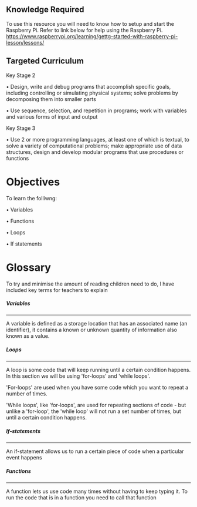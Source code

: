 ## Knowledge Required
To use this resource you will need to know how to setup and start the Raspberry Pi. Refer to link below for help using the Raspberry Pi. 
https://www.raspberrypi.org/learning/gettg-started-with-raspberry-pi-lesson/lessons/

## Targeted Curriculum
Key Stage 2

•   Design, write and debug programs that accomplish specific goals, including controlling or simulating physical systems; solve problems by decomposing them into smaller parts

•   Use sequence, selection, and repetition in programs; work with variables and various forms of input and output

Key Stage 3

•	Use 2 or more programming languages, at least one of which is textual, to solve a variety of computational problems; make appropriate use of data structures, design and develop modular programs that use procedures or functions

# Objectives
To learn the folliwng:

•	Variables

•	Functions

•	Loops

•	If statements

# Glossary

To try and minimise the amount of reading children need to do, I have included key terms for teachers to explain

##### Variables

----

A variable is defined as a storage location that has an associated name (an identifier), it contains a known or unknown quantity of information also known  as a value.


##### Loops

------
A loop is some code that will keep running until a certain condition happens. In this section we will be using 'for-loops' and 'while loops'.

'For-loops' are  used when you have some code which you want to repeat a number of times.

'While loops', like 'for-loops', are used for repeating sections of code - but unlike a 'for-loop', the 'while loop' will not run  a set number of times, but until a certain condition happens.



##### If-statements
-------
An if-statement allows us to run a certain piece of code when a particular event happens


##### Functions

------

A function lets us use code many times without having to keep typing it. To run the code that is in a function you need to call that function

